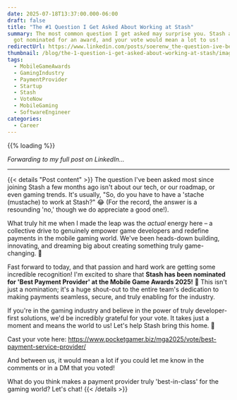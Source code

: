 ```yaml
---
date: 2025-07-18T13:37:00.000-06:00
draft: false
title: "The #1 Question I Get Asked About Working at Stash"
summary: The most common question I get asked may surprise you. Stash also just
  got nominated for an award, and your vote would mean a lot to us!
redirectUrl: https://www.linkedin.com/posts/soerenw_the-question-ive-been-asked-most-since-joining-activity-7352064916356280320-5uVs
thumbnail: /blog/the-1-question-i-get-asked-about-working-at-stash/images/1000015050.png
tags:
  - MobileGameAwards
  - GamingIndustry
  - PaymentProvider
  - Startup
  - Stash
  - VoteNow
  - MobileGaming
  - SoftwareEngineer
categories:
  - Career
---
```

{{% loading %}}


*Forwarding to my full post on LinkedIn...*


---


{{< details "Post content" >}}
The question I've been asked most since joining Stash a few months ago isn't about our tech, or our roadmap, or even gaming trends. It's usually, "So, do you have to have a 'stache (mustache) to work at Stash?" 😂 (For the record, the answer is a resounding 'no,' though we do appreciate a good one!).

What truly hit me when I made the leap was the *actual* energy here – a collective drive to genuinely empower game developers and redefine payments in the mobile gaming world. We've been heads-down building, innovating, and dreaming big about creating something truly game-changing. 🚀

Fast forward to today, and that passion and hard work are getting some incredible recognition! I'm excited to share that **Stash has been nominated for 'Best Payment Provider' at the Mobile Game Awards 2025!** 🤩 This isn't just a nomination; it's a huge shout-out to the entire team's dedication to making payments seamless, secure, and truly enabling for the industry.

If you're in the gaming industry and believe in the power of truly developer-first solutions, we'd be incredibly grateful for your vote. It takes just a moment and means the world to us! Let's help Stash bring this home. 🙏

Cast your vote here: https://www.pocketgamer.biz/mga2025/vote/best-payment-service-provider/

And between us, it would mean a lot if you could let me know in the comments or in a DM that you voted!

What do you think makes a payment provider truly 'best-in-class' for the gaming world? Let's chat!
{{< /details >}}

